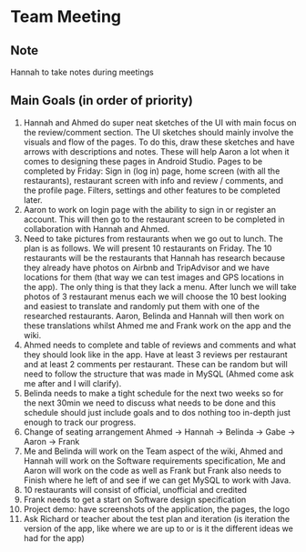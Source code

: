 # Team Meeting

## Note

Hannah to take notes during meetings

## Main Goals (in order of priority)

1. Hannah and Ahmed do super neat sketches of the UI with main focus on the review/comment section. The UI sketches should mainly involve the visuals and flow of the pages. To do this, draw these sketches and have arrows with descriptions and notes. These will help Aaron a lot when it comes to designing these pages in Android Studio. Pages to be completed by Friday: Sign in (log in) page, home screen (with all the restaurants), restaurant screen with info and review / comments, and the profile page. Filters, settings and other features to be completed later.
2. Aaron to work on login page with the ability to sign in or register an account. This will then go to the restaurant screen to be completed in collaboration with Hannah and Ahmed.
3. Need to take pictures from restaurants when we go out to lunch. The plan is as follows. We will present 10 restaurants on Friday. The 10 restaurants will be the restaurants that Hannah has research because they already have photos on Airbnb and TripAdvisor and we have locations for them (that way we can test images and GPS locations in the app). The only thing is that they lack a menu. After lunch we will take photos of 3 restaurant menus each we will choose the 10 best looking and easiest to translate and randomly put them with one of the researched restaurants. Aaron, Belinda and Hannah will then work on these translations whilst Ahmed me and Frank work on the app and the wiki.
4. Ahmed needs to complete and table of reviews and comments and what they should look like in the app. Have at least 3 reviews per restaurant and at least 2 comments per restaurant. These can be random but will need to follow the structure that was made in MySQL (Ahmed come ask me after and I will clarify).
5. Belinda needs to make a tight schedule for the next two weeks so for the next 30min we need to discuss what needs to be done and this schedule should just include goals and to dos nothing too in-depth just enough to track our progress.
6. Change of seating arrangement Ahmed -> Hannah -> Belinda -> Gabe -> Aaron -> Frank
7. Me and Belinda will work on the Team aspect of the wiki, Ahmed and Hannah will work on the Software requirements specification, Me and Aaron will work on the code as well as Frank but Frank also needs to Finish where he left of and see if we can get MySQL to work with Java.
8. 10 restaurants will consist of official, unofficial and credited
9. Frank needs to get a start on Software design specification
10. Project demo: have screenshots of the application, the pages, the logo
11. Ask Richard or teacher about the test plan and iteration (is iteration the version of the app, like where we are up to or is it the different ideas we had for the app)
